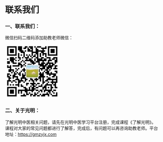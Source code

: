 # 联系我们

### 一、联系我们：

微信扫码二维码添加助教老师微信：



![](img/gmzylianxi.jpg)

### 二、关于光明：

了解光明中医相关问题，请先在光明中医学习平台注册，完成课程《了解光明》。课程对大家的常见问题都进行了解答，完成后，有问题可以再咨询助教老师。平台地址：[https://gmzyjx.com ](https://gmzyjx.com )



